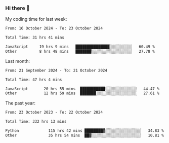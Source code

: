 ### Hi there 👋

My coding time for last week:

<!--START_SECTION:week-->

```txt
From: 16 October 2024 - To: 23 October 2024

Total Time: 31 hrs 41 mins

JavaScript     19 hrs 9 mins   ███████████████░░░░░░░░░░   60.49 %
Other          8 hrs 48 mins   ███████░░░░░░░░░░░░░░░░░░   27.78 %
```

<!--END_SECTION:week-->

Last month:

<!--START_SECTION:month-->

```txt
From: 21 September 2024 - To: 21 October 2024

Total Time: 47 hrs 4 mins

JavaScript       20 hrs 55 mins  ███████████░░░░░░░░░░░░░░   44.47 %
Other            12 hrs 59 mins  ███████░░░░░░░░░░░░░░░░░░   27.61 %
```

<!--END_SECTION:month-->

The past year:

<!--START_SECTION:year-->

```txt
From: 23 October 2023 - To: 22 October 2024

Total Time: 332 hrs 13 mins

Python             115 hrs 42 mins ████████▓░░░░░░░░░░░░░░░░   34.83 %
Other              35 hrs 54 mins  ██▓░░░░░░░░░░░░░░░░░░░░░░   10.81 %
```

<!--END_SECTION:year-->
